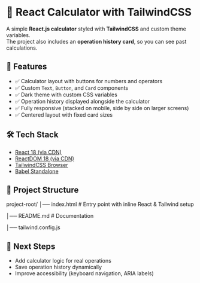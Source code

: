 # 🧮 React Calculator with TailwindCSS

A simple **React.js calculator** styled with **TailwindCSS** and custom theme variables.  
The project also includes an **operation history card**, so you can see past calculations.


## 🚀 Features
- ✅ Calculator layout with buttons for numbers and operators  
- ✅ Custom `Text`, `Button`, and `Card` components  
- ✅ Dark theme with custom CSS variables  
- ✅ Operation history displayed alongside the calculator  
- ✅ Fully responsive (stacked on mobile, side by side on larger screens)  
- ✅ Centered layout with fixed card sizes  


## 🛠️ Tech Stack
- [React 18 (via CDN)](https://react.dev/)  
- [ReactDOM 18 (via CDN)](https://react.dev/)  
- [TailwindCSS Browser](https://tailwindcss.com/docs/installation/play-cdn)  
- [Babel Standalone](https://babeljs.io/docs/babel-standalone)  

## 📂 Project Structure
project-root/
│── index.html # Entry point with inline React & Tailwind setup

│── README.md # Documentation

│── tailwind.config.js


## 📌 Next Steps
- Add calculator logic for real operations  
- Save operation history dynamically  
- Improve accessibility (keyboard navigation, ARIA labels) 